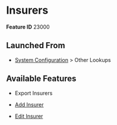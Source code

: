 # Insurers

**Feature ID** 23000

## Launched From

- [System Configuration](System%20Configuration.md) > Other Lookups

## Available Features

- Export Insurers

- [Add Insurer](Add%20Insurer.md)

- [Edit Insurer](Edit%20Insurer.md)



































































